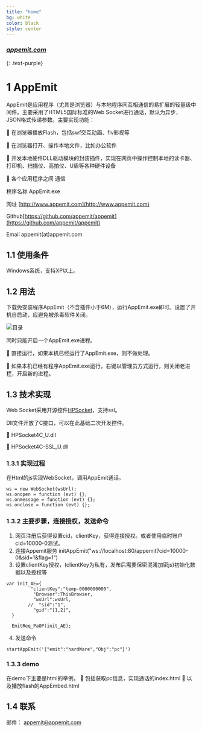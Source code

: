 ```yaml
---
title: "home"
bg: white
color: black
style: center
---
```


### [*appemit.com*]({{site.source_link}})
{: .text-purple}

<span class="fa-stack subtlecircle" style="font-size:100px; background:rgba(255,166,0,0.1)">
  <i class="fa fa-circle fa-stack-2x text-white"></i>
  <i class="fa fa-bicycle fa-stack-1x text-orange"></i>
</span>

# 1	AppEmit
AppEmit是应用程序（尤其是浏览器）与本地程序间互相通信的易扩展的轻量级中间件。主要采用了HTML5国际标准的Web Socket进行通话，默认为异步， JSON格式传递参数。主要实现功能：
	
	在浏览器播放Flash，包括swf交互动画、flv影视等

	在浏览器打开、操作本地文件，比如办公软件

	开发本地硬件DLL驱动模块的封装插件，实现在网页中操作控制本地的读卡器、打印机、扫描仪、高拍仪、U盾等各种硬件设备

	各个应用程序之间 通信 

程序名称	AppEmit.exe

网址	[http://www.appemit.com](http://www.appemit.com)

Github[https://github.com/appemit/appemit](https://github.com/appemit/appemit)

Email	appemit(at)appemit.com	

## 1.1	使用条件

Windows系统，支持XP以上。

## 1.2	用法

下载免安装程序AppEmit（不含插件小于6M），运行AppEmit.exe即可。设置了开机自启动，应避免被杀毒软件关闭。

![目录](https://github.com/appemit/appemit/blob/master/docs/img/1.2.png)

 同时只能开启一个AppEmit.exe进程。
 
	直接运行，如果本机已经运行了AppEmit.exe，则不做处理。

	如果本机已经有程序AppEmit.exe运行，右键以管理员方式运行，则关闭老进程，开启新的进程。

## 1.3	技术实现

Web Socket采用开源控件[HPSocket](https://github.com/ldcsaa/HP-Socket)，支持ssl。

Dll文件开放了C接口，可以在此基础二次开发控件。

	HPSocket4C_U.dll

	HPSocket4C-SSL_U.dll

### 1.3.1	实现过程

在Html的js实现WebSocket，调用AppEmit通话。
```
ws = new WebSocket(wsUrl);  
ws.onopen = function (evt) {};
ws.onmessage = function (evt) {};
ws.onclose = function (evt) {};
```
### 1.3.2	主要步骤，连接授权，发送命令

1.	网页注册后获得设置cid，clientKey，获得连接授权。或者使用临时账户cid=10000-0测试。
2.	连接Appemit服务
initAppEmit("ws://localhost:80/appemit?cid=10000-0&sid=1&flag=1")
3.	设置clientKey授权，(clientKey为私有，发布后需要保密混淆加密js)初始化数据以及授权等
```
var init_AE={
		 "clientKey":"temp-0000000000",  
		  "Browser":ThisBrowser,
		  "wsUrl":wsUrl,
		//  "sid":"1",         
		  "gid":"[1,2]",      
  }

  EmitReq_PaOP(init_AE);
  ```
4.	发送命令

`startAppEmit('{"emit":"hardWare","Obj":"pc"}') `

### 1.3.3	demo
在demo下主要是html的举例，
	包括获取pc信息，实现通话的index.html
	以及播放flash的AppEmbed.html

## 1.4	联系
邮件： appemit@appemit.com
